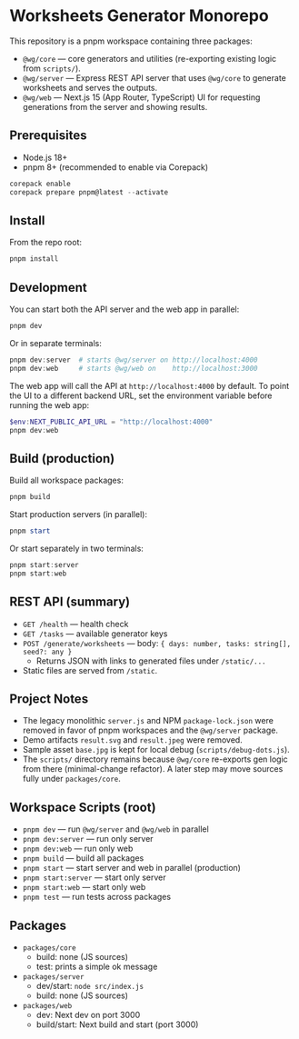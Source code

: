 # Worksheets Generator Monorepo

This repository is a pnpm workspace containing three packages:

- `@wg/core` — core generators and utilities (re-exporting existing logic from `scripts/`).
- `@wg/server` — Express REST API server that uses `@wg/core` to generate worksheets and serves the outputs.
- `@wg/web` — Next.js 15 (App Router, TypeScript) UI for requesting generations from the server and showing results.

## Prerequisites

- Node.js 18+
- pnpm 8+ (recommended to enable via Corepack)

```powershell
corepack enable
corepack prepare pnpm@latest --activate
```

## Install

From the repo root:

```powershell
pnpm install
```

## Development

You can start both the API server and the web app in parallel:

```powershell
pnpm dev
```

Or in separate terminals:

```powershell
pnpm dev:server  # starts @wg/server on http://localhost:4000
pnpm dev:web     # starts @wg/web on    http://localhost:3000
```

The web app will call the API at `http://localhost:4000` by default. To point the UI to a different backend URL, set the environment variable before running the web app:

```powershell
$env:NEXT_PUBLIC_API_URL = "http://localhost:4000"
pnpm dev:web
```

## Build (production)

Build all workspace packages:

```powershell
pnpm build
```

Start production servers (in parallel):

```powershell
pnpm start
```

Or start separately in two terminals:

```powershell
pnpm start:server
pnpm start:web
```

## REST API (summary)

- `GET /health` — health check
- `GET /tasks` — available generator keys
- `POST /generate/worksheets` — body: `{ days: number, tasks: string[], seed?: any }`
  - Returns JSON with links to generated files under `/static/...`
- Static files are served from `/static`.

## Project Notes

- The legacy monolithic `server.js` and NPM `package-lock.json` were removed in favor of pnpm workspaces and the `@wg/server` package.
- Demo artifacts `result.svg` and `result.jpeg` were removed.
- Sample asset `base.jpg` is kept for local debug (`scripts/debug-dots.js`).
- The `scripts/` directory remains because `@wg/core` re-exports gen logic from there (minimal-change refactor). A later step may move sources fully under `packages/core`.

## Workspace Scripts (root)

- `pnpm dev` — run `@wg/server` and `@wg/web` in parallel
- `pnpm dev:server` — run only server
- `pnpm dev:web` — run only web
- `pnpm build` — build all packages
- `pnpm start` — start server and web in parallel (production)
- `pnpm start:server` — start only server
- `pnpm start:web` — start only web
- `pnpm test` — run tests across packages

## Packages

- `packages/core`
  - build: none (JS sources)
  - test: prints a simple ok message
- `packages/server`
  - dev/start: `node src/index.js`
  - build: none (JS sources)
- `packages/web`
  - dev: Next dev on port 3000
  - build/start: Next build and start (port 3000)
